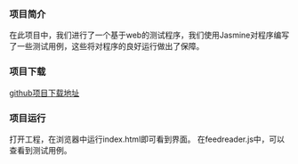 ### 项目简介
在此项目中，我们进行了一个基于web的测试程序，我们使用Jasmine对程序编写了一些测试用例，这些将对程序的良好运行做出了保障。
### 项目下载
[github项目下载地址](https://github.com/xiaoyaoknight/frontend-nanodegree-feedreader-master.git)
### 项目运行
打开工程，在浏览器中运行index.html即可看到界面。
在feedreader.js中，可以查看到测试用例。


